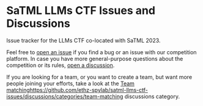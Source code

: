# SaTML LLMs CTF Issues and Discussions
Issue tracker for the LLMs CTF co-located with SaTML 2023.

Feel free to [open an issue](https://github.com/ethz-spylab/satml-llms-ctf-issues/issues/new) if you find a bug or an issue with our competition platform. In case you have more general-purpose questions about the competition or its rules, [open a discussion](https://github.com/ethz-spylab/satml-llms-ctf-issues/discussions/new/choose).

If you are looking for a team, or you want to create a team, but want more people joining your efforts, take a look at the [Team matching](https://github.com/ethz-spylab/satml-llms-ctf-issues/discussions/categories/team-matching)https://github.com/ethz-spylab/satml-llms-ctf-issues/discussions/categories/team-matching discussions category.

